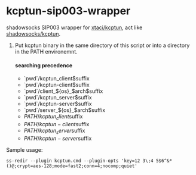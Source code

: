 # kcptun-sip003-wrapper
shadowsocks SIP003 wrapper for [xtaci/kcptun](https://github.com/xtaci/kcptun/releases/latest), act like [shadowsocks/kcptun](https://github.com/shadowsocks/kcptun/releases/tag/v20170718).

1. Put kcptun binary in the same directory of this script or into a directory in the PATH environemnt.
   #### searching precedence
   - \`pwd\`/kcptun_client$suffix
   - \`pwd\`/kcptun-client$suffix
   - \`pwd\`/client_${os}_$arch$suffix
   - \`pwd\`/kcptun_server$suffix
   - \`pwd\`/kcptun-server$suffix
   - \`pwd\`/server_${os}_$arch$suffix
   - $PATH/kcptun_client$suffix
   - $PATH/kcptun-client$suffix
   - $PATH/kcptun_server$suffix
   - $PATH/kcptun-server$suffix

Sample usage:
```shell script
ss-redir --plugin kcptun.cmd --plugin-opts 'key=12 3\;4 5$6^&*()@;crypt=aes-128;mode=fast2;conn=4;nocomp;quiet'
```
